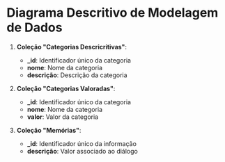 # Diagrama Descritivo de Modelagem de Dados

1. **Coleção "Categorias Descricritivas"**:
   - **_id**: Identificador único da categoria  
   - **nome**: Nome da categoria
   - **descrição**: Descrição da categoria

2. **Coleção "Categorias Valoradas"**:
   - **_id**: Identificador único da categoria
   - **nome**: Nome da categoria
   - **valor**: Valor da categoria

3. **Coleção "Memórias"**:
   - **_id**: Identificador único da informação
   - **descrição**: Valor associado ao diálogo
